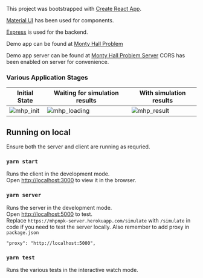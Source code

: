 This project was bootstrapped with [Create React App](https://github.com/facebook/create-react-app).

[Material UI](https://material-ui.com/) has been used for components.

[Express](https://expressjs.com/) is used for the backend.

Demo app can be found at [Monty Hall Problem](mhpnpk.herokuapp.com/)

Demo app server can be found at [Monty Hall Problem Server](https://mhpnpk-server.herokuapp.com) CORS has been enabled on server for convenience.

### Various Application Stages 


| Initial State | Waiting for simulation results | With simulation results |
|---------------|--------------------------------|-------------------------|
|       ![mhp_init](https://user-images.githubusercontent.com/7235671/95012250-14352e00-0672-11eb-9e9e-f5d858e957b8.png)        |               ![mhp_loading](https://user-images.githubusercontent.com/7235671/95012251-15665b00-0672-11eb-8704-33550aab7076.png)                 |             ![mhp_result](https://user-images.githubusercontent.com/7235671/95012252-15fef180-0672-11eb-915a-c880717ff3d7.png)            |


## Running on local

Ensure both the server and client are running as requried. 

### `yarn start`

Runs the client in the development mode.<br />
Open [http://localhost:3000](http://localhost:3000) to view it in the browser.

### `yarn server`

Runs the server in the development mode.<br />
Open [http://localhost:5000](http://localhost:3000/simulate) to test.<br />
Replace `https://mhpnpk-server.herokuapp.com/simulate` with `/simulate` in code if you need to test the server locally.
Also remember to add proxy in `package.json`
```
"proxy": "http://localhost:5000",
```

### `yarn test`

Runs the various tests in the interactive watch mode.<br />
